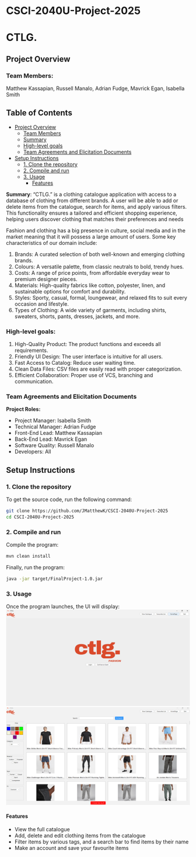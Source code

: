 # CSCI-2040U-Project-2025

# CTLG.
## Project Overview
### Team Members:
Matthew Kassapian, Russell Manalo, Adrian Fudge, Mavrick Egan, Isabella Smith

## Table of Contents
- [Project Overview](#project-overview)
  - [Team Members](#team-members)
  - [Summary](#summary)
  - [High-level goals](#high-level-goals)
  - [Team Agreements and Elicitation Documents](#team-agreements-and-elicitation-documents)
- [Setup Instructions](#setup-instructions)
  - [1. Clone the repository](#1-clone-the-repository)
  - [2. Compile and run](#2-compile-and-run)
  - [3. Usage](#3-usage)
    - [Features](#features)


**Summary**: “CTLG.” is a clothing catalogue application with access to a database of clothing from different brands. A user will be able to add or delete items from the catalogue, search for items, and apply various filters. This functionality ensures a tailored and efficient shopping experience, helping users discover clothing that matches their preferences and needs

Fashion and clothing has a big presence in culture, social media and in the market meaning that it will possess a large amount of users. Some key characteristics of our domain include:
1. Brands: A curated selection of both well-known and emerging clothing brands.
2. Colours: A versatile palette, from classic neutrals to bold, trendy hues.
3. Costs: A range of price points, from affordable everyday wear to premium designer pieces.
4. Materials: High-quality fabrics like cotton, polyester, linen, and sustainable options for comfort and durability.
5. Styles: Sporty, casual, formal, loungewear, and relaxed fits to suit every occasion and lifestyle.
6. Types of Clothing: A wide variety of garments, including shirts, sweaters, shorts, pants, dresses, jackets, and more.

### High-level goals:
1. High-Quality Product: The product functions and exceeds all requirements.
2. Friendly UI Design: The user interface is intuitive for all users.
3. Fast Access to Catalog: Reduce user waiting time.
4. Clean Data Files: CSV files are easily read with proper categorization.
5. Efficient Collaboration: Proper use of VCS, branching and communication.

### Team Agreements and Elicitation Documents
**Project Roles:**
- Project Manager: Isabella Smith
- Technical Manager: Adrian Fudge
- Front-End Lead: Matthew Kassapian
- Back-End Lead: Mavrick Egan
- Software Quality: Russell Manalo
- Developers: All

## Setup Instructions

### 1. Clone the repository

To get the source code, run the following command:

```bash
git clone https://github.com/JMatthewK/CSCI-2040U-Project-2025
cd CSCI-2040U-Project-2025

```
### 2. Compile and run

Compile the program:

```bash
mvn clean install
```

Finally, run the program:

```bash
java -jar target/FinalProject-1.0.jar
```

### 3. Usage

Once the program launches, the UI will display:
![screenshot](homepage.png)
![screenshot](catalog.png)

#### Features

- View the full catalogue
- Add, delete and edit clothing items from the catalogue
- Filter items by various tags, and a search bar to find items by their name
- Make an account and save your favourite items
